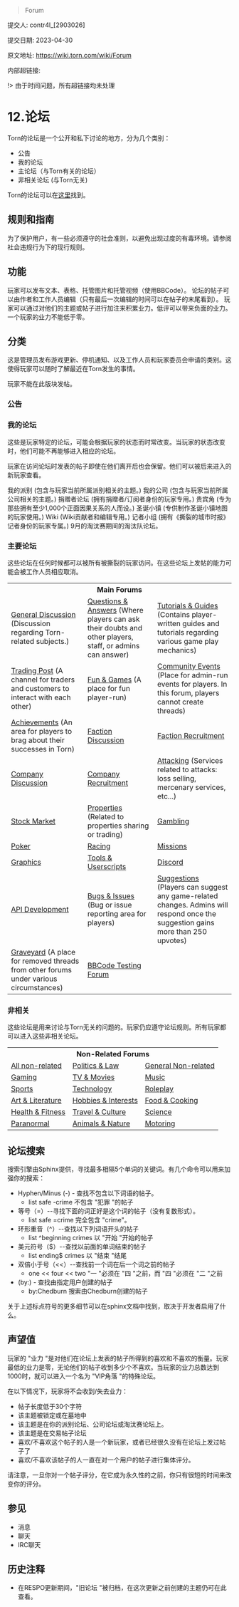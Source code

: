 > Forum

提交人: contr4l_[2903026]

提交日期: 2023-04-30

原文地址: https://wiki.torn.com/wiki/Forum

内部超链接:

!> 由于时间问题，所有超链接均未处理

# 12.论坛

Torn的论坛是一个公开和私下讨论的地方，分为几个类别：

- 公告
- 我的论坛
- 主论坛（与Torn有关的论坛）
- 非相关论坛 (与Torn无关)

Torn的论坛可以在[这里](https://www.torn.com/forums.php)找到。

## 规则和指南

为了保护用户，有一些必须遵守的社会准则，以避免出现过度的有毒环境。请参阅社会违规行为下的现行规则。

## 功能

玩家可以发布文本、表格、托管图片和托管视频（使用BBCode）。
论坛的帖子可以由作者和工作人员编辑（只有最后一次编辑的时间可以在帖子的末尾看到）。
玩家可以通过对他们的主题或帖子进行加注来积累业力。低评可以带来负面的业力。一个玩家的业力不能低于零。

## 分类

这是管理员发布游戏更新、停机通知、以及工作人员和玩家委员会申请的类别。这使得玩家可以随时了解最近在Torn发生的事情。

玩家不能在此版块发帖。

### 公告


### 我的论坛

这些是玩家特定的论坛，可能会根据玩家的状态而时常改变。当玩家的状态改变时，他们可能不再能够进入相应的论坛。

玩家在访问论坛时发表的帖子即使在他们离开后也会保留。他们可以被后来进入的新玩家查看。

我的派别 (包含与玩家当前所属派别相关的主题。)
我的公司 (包含与玩家当前所属公司相关的主题。)
捐赠者论坛 (拥有捐赠者/订阅者身份的玩家专用。)
贵宾角 (专为那些拥有至少1,000个正面因果关系的人而设。)
圣诞小镇 (专供制作圣诞小镇地图的玩家使用。)
Wiki (Wiki贡献者和编辑专用。)
记者小组 (拥有《撕裂的城市时报》记者身份的玩家专属。)
9月的淘汰赛期间的淘汰队论坛。


### 主要论坛

这些论坛在任何时候都可以被所有被撕裂的玩家访问。在这些论坛上发帖的能力可能会被工作人员相应取消。

<table class="wikitable table table-striped table table-striped prettyTable sortable">
    <tbody>
        <tr>
            <th class="header" colspan="3">Main Forums
            </th>
        </tr>
        <tr>
            <td><a rel="nofollow" class="external text"
                    href="https://www.torn.com/forums.php#/p=forums&amp;f=2&amp;b=0&amp;a=0">General Discussion</a>
                (Discussion regarding Torn-related subjects.)</td>
            <td><a rel="nofollow" class="external text"
                    href="https://www.torn.com/forums.php#/p=forums&amp;f=3&amp;b=0&amp;a=0">Questions &amp; Answers</a>
                (Where players can ask their doubts and other players, staff, or admins can answer)</td>
            <td><a rel="nofollow" class="external text"
                    href="https://www.torn.com/forums.php#/p=forums&amp;f=61&amp;b=0&amp;a=0">Tutorials &amp; Guides</a>
                (Contains player-written guides and tutorials regarding various game play mechanics)
            </td>
        </tr>
        <tr>
            <td><a rel="nofollow" class="external text"
                    href="https://www.torn.com/forums.php#/p=forums&amp;f=10&amp;b=0&amp;a=0">Trading Post</a> (A
                channel for traders and customers to interact with each other)</td>
            <td><a rel="nofollow" class="external text"
                    href="https://www.torn.com/forums.php#/p=forums&amp;f=13&amp;b=0&amp;a=0">Fun &amp; Games</a> (A
                place for fun player-run)</td>
            <td><a rel="nofollow" class="external text"
                    href="https://www.torn.com/forums.php#/p=forums&amp;f=62&amp;b=0&amp;a=0">Community Events</a>
                (Place for admin-run events for players. In this forum, players cannot create threads)
            </td>
        </tr>
        <tr>
            <td><a rel="nofollow" class="external text"
                    href="https://www.torn.com/forums.php#/p=forums&amp;f=16&amp;b=0&amp;a=0">Achievements</a> (An area
                for players to brag about their successes in Torn)</td>
            <td><a rel="nofollow" class="external text"
                    href="https://www.torn.com/forums.php#/p=forums&amp;f=9&amp;b=0&amp;a=0">Faction Discussion</a></td>
            <td><a rel="nofollow" class="external text"
                    href="https://www.torn.com/forums.php#/p=forums&amp;f=24&amp;b=0&amp;a=0">Faction Recruitment</a>
            </td>
        </tr>
        <tr>
            <td><a rel="nofollow" class="external text"
                    href="https://www.torn.com/forums.php#/p=forums&amp;f=20&amp;b=0&amp;a=0">Company Discussion</a>
            </td>
            <td><a rel="nofollow" class="external text"
                    href="https://www.torn.com/forums.php#/p=forums&amp;f=46&amp;b=0&amp;a=0">Company Recruitment</a>
            </td>
            <td><a rel="nofollow" class="external text"
                    href="https://www.torn.com/forums.php#/p=forums&amp;f=59&amp;b=0&amp;a=0">Attacking</a> (Services
                related to attacks: loss selling, mercenary services, etc...)
            </td>
        </tr>
        <tr>
            <td><a rel="nofollow" class="external text"
                    href="https://www.torn.com/forums.php#/p=forums&amp;f=11&amp;b=0&amp;a=0">Stock Market</a></td>
            <td><a rel="nofollow" class="external text"
                    href="https://www.torn.com/forums.php#/p=forums&amp;f=22&amp;b=0&amp;a=0">Properties</a> (Related to
                properties sharing or trading)</td>
            <td><a rel="nofollow" class="external text"
                    href="https://www.torn.com/forums.php#/p=forums&amp;f=15&amp;b=0&amp;a=0">Gambling</a>
            </td>
        </tr>
        <tr>
            <td><a rel="nofollow" class="external text"
                    href="https://www.torn.com/forums.php#/p=forums&amp;f=69&amp;b=0&amp;a=0">Poker</a></td>
            <td><a rel="nofollow" class="external text"
                    href="https://www.torn.com/forums.php#/p=forums&amp;f=21&amp;b=0&amp;a=0">Racing</a></td>
            <td><a rel="nofollow" class="external text"
                    href="https://www.torn.com/forums.php#/p=forums&amp;f=47&amp;b=0&amp;a=0">Missions</a>
            </td>
        </tr>
        <tr>
            <td><a rel="nofollow" class="external text"
                    href="https://www.torn.com/forums.php#/p=forums&amp;f=23&amp;b=0&amp;a=0">Graphics</a></td>
            <td><a rel="nofollow" class="external text"
                    href="https://www.torn.com/forums.php#/p=forums&amp;f=67&amp;b=0&amp;a=0">Tools &amp;
                    Userscripts</a></td>
            <td><a rel="nofollow" class="external text"
                    href="https://www.torn.com/forums.php#/p=forums&amp;f=14&amp;b=0&amp;a=0">Discord</a>
            </td>
        </tr>
        <tr>
            <td><a rel="nofollow" class="external text"
                    href="https://www.torn.com/forums.php#/p=forums&amp;f=63&amp;b=0&amp;a=0">API Development</a></td>
            <td><a rel="nofollow" class="external text"
                    href="https://www.torn.com/forums.php#/p=forums&amp;f=19&amp;b=0&amp;a=0">Bugs &amp; Issues</a> (Bug
                or issue reporting area for players)</td>
            <td><a rel="nofollow" class="external text"
                    href="https://www.torn.com/forums.php#/p=forums&amp;f=4&amp;b=0&amp;a=0">Suggestions</a> (Players
                can suggest any game-related changes. Admins will respond once the suggestion gains more than 250
                upvotes)
            </td>
        </tr>
        <tr>
            <td><a rel="nofollow" class="external text"
                    href="https://www.torn.com/forums.php#/p=forums&amp;f=17&amp;b=0&amp;a=0">Graveyard</a> (A place for
                removed threads from other forums under various circumstances)</td>
            <td><a rel="nofollow" class="external text"
                    href="https://www.torn.com/forums.php#/p=forums&amp;f=68&amp;b=0&amp;a=0">BBCode Testing Forum</a>
            </td>
        </tr>
    </tbody>
</table>

### 非相关

这些论坛是用来讨论与Torn无关的问题的。玩家仍应遵守论坛规则。所有玩家都可以进入这些非相关论坛。

<table class="wikitable table table-striped table table-striped prettyTable sortable">
    <tbody>
        <tr>
            <th class="header" colspan="3">Non-Related Forums
            </th>
        </tr>
        <tr>
            <td><a rel="nofollow" class="external text"
                    href="https://www.torn.com/forums.php#/p=forums&amp;f=700&amp;b=0&amp;a=0">All non-related</a></td>
            <td><a rel="nofollow" class="external text"
                    href="https://www.torn.com/forums.php#/p=forums&amp;f=38&amp;b=0&amp;a=0">Politics &amp; Law</a>
            </td>
            <td><a rel="nofollow" class="external text"
                    href="https://www.torn.com/forums.php#/p=forums&amp;f=6&amp;b=0&amp;a=0">General Non-related</a>
            </td>
        </tr>
        <tr>
            <td><a rel="nofollow" class="external text"
                    href="https://www.torn.com/forums.php#/p=forums&amp;f=40&amp;b=0&amp;a=0">Gaming</a></td>
            <td><a rel="nofollow" class="external text"
                    href="https://www.torn.com/forums.php#/p=forums&amp;f=35&amp;b=0&amp;a=0">TV &amp; Movies</a></td>
            <td><a rel="nofollow" class="external text"
                    href="https://www.torn.com/forums.php#/p=forums&amp;f=41&amp;b=0&amp;a=0">Music</a>
            </td>
        </tr>
        <tr>
            <td><a rel="nofollow" class="external text"
                    href="https://www.torn.com/forums.php#/p=forums&amp;f=37&amp;b=0&amp;a=0">Sports</a></td>
            <td><a rel="nofollow" class="external text"
                    href="https://www.torn.com/forums.php#/p=forums&amp;f=36&amp;b=0&amp;a=0">Technology</a></td>
            <td><a rel="nofollow" class="external text"
                    href="https://www.torn.com/forums.php#/p=forums&amp;f=7&amp;b=0&amp;a=0">Roleplay</a>
            </td>
        </tr>
        <tr>
            <td><a rel="nofollow" class="external text"
                    href="https://www.torn.com/forums.php#/p=forums&amp;f=49&amp;b=0&amp;a=0">Art &amp; Literature</a>
            </td>
            <td><a rel="nofollow" class="external text"
                    href="https://www.torn.com/forums.php#/p=forums&amp;f=52&amp;b=0&amp;a=0">Hobbies &amp;
                    Interests</a></td>
            <td><a rel="nofollow" class="external text"
                    href="https://www.torn.com/forums.php#/p=forums&amp;f=54&amp;b=0&amp;a=0">Food &amp; Cooking</a>
            </td>
        </tr>
        <tr>
            <td><a rel="nofollow" class="external text"
                    href="https://www.torn.com/forums.php#/p=forums&amp;f=39&amp;b=0&amp;a=0">Health &amp; Fitness</a>
            </td>
            <td><a rel="nofollow" class="external text"
                    href="https://www.torn.com/forums.php#/p=forums&amp;f=56&amp;b=0&amp;a=0">Travel &amp; Culture</a>
            </td>
            <td><a rel="nofollow" class="external text"
                    href="https://www.torn.com/forums.php#/p=forums&amp;f=50&amp;b=0&amp;a=0">Science</a>
            </td>
        </tr>
        <tr>
            <td><a rel="nofollow" class="external text"
                    href="https://www.torn.com/forums.php#/p=forums&amp;f=53&amp;b=0&amp;a=0">Paranormal</a></td>
            <td><a rel="nofollow" class="external text"
                    href="https://www.torn.com/forums.php#/p=forums&amp;f=55&amp;b=0&amp;a=0">Animals &amp; Nature</a>
            </td>
            <td><a rel="nofollow" class="external text"
                    href="https://www.torn.com/forums.php#/p=forums&amp;f=51&amp;b=0&amp;a=0">Motoring</a>
            </td>
        </tr>
    </tbody>
</table>

## 论坛搜索

搜索引擎由Sphinx提供，寻找最多相隔5个单词的关键词。有几个命令可以用来加强你的搜索：

- Hyphen/Minus (-) - 查找不包含以下词语的帖子。
  - list safe -crime 不包含 "犯罪 "的帖子
- 等号（=）--寻找下面的词正好是这个词的帖子（没有复数形式）。
  - list safe =crime 完全包含 "crime"。
- 环形重音（^）--查找以下列词语开头的帖子
  - list ^beginning crimes 以 "开始 "开始的帖子
- 美元符号（$）--查找以前面的单词结束的帖子
  - list ending$ crimes 以 "结束 "结尾
- 双倍小于号（<<）--查找前一个词在后一个词之前的帖子
  - one << four << two "一 "必须在 "四 "之前，而 "四 "必须在 "二 "之前
- (by:) - 查找由指定用户创建的帖子
  - by:Chedburn 搜索由Chedburn创建的帖子

关于上述标点符号的更多细节可以在sphinx文档中找到，取决于开发者启用了什么。

## 声望值

玩家的 "业力 "是对他们在论坛上发表的帖子所得到的喜欢和不喜欢的衡量。玩家最低的业力是零，无论他们的帖子收到多少个不喜欢。当玩家的业力总数达到1000时，就可以进入一个名为 "VIP角落 "的特殊论坛。

在以下情况下，玩家将不会收到/失去业力：

- 帖子长度低于30个字符
- 该主题被锁定或在墓地中
- 该主题是在你的派别论坛、公司论坛或淘汰赛论坛上。
- 该主题是在交易帖子论坛
- 喜欢/不喜欢这个帖子的人是一个新玩家，或者已经很久没有在论坛上发过帖子了
- 喜欢/不喜欢该帖子的人一直在对一个用户的帖子进行集体评分。

请注意，一旦你对一个帖子评分，在它成为永久性的之前，你只有很短的时间来改变你的评分。

## 参见

- 消息
- 聊天
- IRC聊天

## 历史注释

- 在RESPO更新期间，"旧论坛 "被归档，在这次更新之前创建的主题仍可在此查看。

